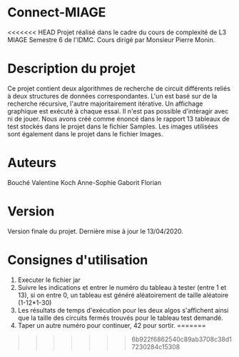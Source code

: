 ﻿# Connect-MIAGE
<<<<<<< HEAD
Projet réalisé dans le cadre du cours de complexité de L3 MIAGE Semestre 6 de l'IDMC.
Cours dirigé par Monsieur Pierre Monin. 

# Description du projet
Ce projet contient deux algorithmes de recherche de circuit différents reliés à deux structures de données correspondantes.
L'un est basé sur de la recherche récursive, l'autre majoritairement itérative. 
Un affichage graphique est exécuté à chaque essai. Il n'est pas possible d'intéragir avec ni de jouer. 
Nous avons créé comme énoncé dans le rapport 13 tableaux de test stockés dans le projet dans le fichier Samples.
Les images utilisées sont également dans le projet dans le fichier Images.

# Auteurs
Bouché Valentine
Koch Anne-Sophie
Gaborit Florian

# Version
Version finale du projet. Dernière mise à jour le 13/04/2020.

# Consignes d'utilisation
1. Executer le fichier jar
2. Suivre les indications et entrer le numéro du tableau à tester (entre 1 et 13), si on entre 0, un tableau est généré aléatoirement de taille aléatoire (1-12*1-30)
3. Les résultats de temps d'exécution pour les deux algos s'affichent ainsi que la taille des circuits fermés trouvés pour le tableau test demandé.
4. Taper un autre numéro pour continuer, 42 pour sortir.
=======
>>>>>>> 6b922f6862540c89ab3708c38d17230284c15308
